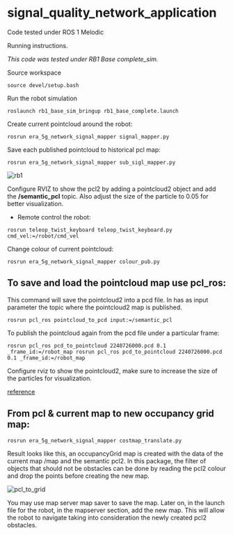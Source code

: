 # signal_quality_network_application

Code tested under ROS 1 Melodic


Running instructions.

*This code was tested under RB1 Base complete_sim.*

Source workspace
```
source devel/setup.bash
```
Run the robot simulation
```
roslaunch rb1_base_sim_bringup rb1_base_complete.launch 
```

Create current pointcloud around the robot:
```
rosrun era_5g_network_signal_mapper signal_mapper.py 
```

Save each published pointcloud to historical pcl map:

```
rosrun era_5g_network_signal_mapper sub_sigl_mapper.py 
```
![rb1](https://user-images.githubusercontent.com/26432703/235520519-f5acbad8-6d19-420d-935f-e533671cd073.png)

Configure RVIZ to show the pcl2 by adding a pointcloud2 object and add the **/semantic_pcl** topic. Also adjust the size of the particle to 0.05 for better visualization.

* Remote control the robot:
```
rosrun teleop_twist_keyboard teleop_twist_keyboard.py cmd_vel:=/robot/cmd_vel
```
Change colour of current pointcloud:
```
rosrun era_5g_network_signal_mapper colour_pub.py 
```

 ## To save and load the pointcloud map use pcl_ros:
 
 This command will save the pointcloud2 into a pcd file. In has as input parameter the topic where the pointcloud2 map is published. 
 
```
rosrun pcl_ros pointcloud_to_pcd input:=/semantic_pcl
```

To publish the pointcloud again from the pcd file under a particular frame:

```
rosrun pcl_ros pcd_to_pointcloud 2240726000.pcd 0.1 _frame_id:=/robot_map rosrun pcl_ros pcd_to_pointcloud 2240726000.pcd 0.1 _frame_id:=/robot_map
```

Configure rviz to show the pointcloud2, make sure to increase the size of the particles for visualization.

[reference](https://wiki.ros.org/pcl_ros#pointcloud_to_pcd)

## From pcl & current map to new occupancy grid map:
 
```
rosrun era_5g_network_signal_mapper costmap_translate.py
```

Result looks like this, an occupancyGrid map is created with the data of the current map /map and the semantic pcl2. In this package, the filter of objects that should not be obstacles can be done by reading the pcl2 colour and drop the points before creating the new map.

![pcl_to_grid](https://user-images.githubusercontent.com/26432703/235369752-40e69d1f-221b-4603-b649-3e1253b6b55e.png)

You may use map server map saver to save the map. Later on, in the launch file for the robot, in the mapserver section, add the new map. This will allow the robot to navigate taking into consideration the newly created pcl2 obstacles.



 
